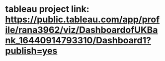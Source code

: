 # tableau project link: https://public.tableau.com/app/profile/rana3962/viz/DashboardofUKBank_16440914793310/Dashboard1?publish=yes
